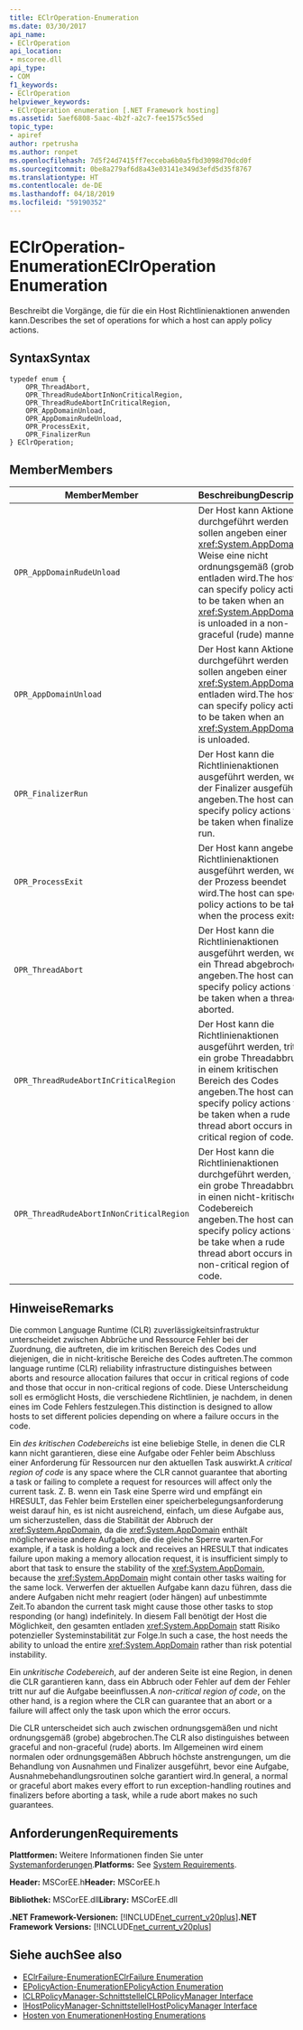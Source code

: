 ```yaml
---
title: EClrOperation-Enumeration
ms.date: 03/30/2017
api_name:
- EClrOperation
api_location:
- mscoree.dll
api_type:
- COM
f1_keywords:
- EClrOperation
helpviewer_keywords:
- EClrOperation enumeration [.NET Framework hosting]
ms.assetid: 5aef6808-5aac-4b2f-a2c7-fee1575c55ed
topic_type:
- apiref
author: rpetrusha
ms.author: ronpet
ms.openlocfilehash: 7d5f24d7415ff7ecceba6b0a5fbd3098d70dcd0f
ms.sourcegitcommit: 0be8a279af6d8a43e03141e349d3efd5d35f8767
ms.translationtype: HT
ms.contentlocale: de-DE
ms.lasthandoff: 04/18/2019
ms.locfileid: "59190352"
---
```

# <a name="eclroperation-enumeration"></a><span data-ttu-id="9b5be-102">EClrOperation-Enumeration</span><span class="sxs-lookup"><span data-stu-id="9b5be-102">EClrOperation Enumeration</span></span>
<span data-ttu-id="9b5be-103">Beschreibt die Vorgänge, die für die ein Host Richtlinienaktionen anwenden kann.</span><span class="sxs-lookup"><span data-stu-id="9b5be-103">Describes the set of operations for which a host can apply policy actions.</span></span>  
  
## <a name="syntax"></a><span data-ttu-id="9b5be-104">Syntax</span><span class="sxs-lookup"><span data-stu-id="9b5be-104">Syntax</span></span>  
  
```  
typedef enum {  
    OPR_ThreadAbort,  
    OPR_ThreadRudeAbortInNonCriticalRegion,  
    OPR_ThreadRudeAbortInCriticalRegion,  
    OPR_AppDomainUnload,  
    OPR_AppDomainRudeUnload,  
    OPR_ProcessExit,  
    OPR_FinalizerRun  
} EClrOperation;  
```  
  
## <a name="members"></a><span data-ttu-id="9b5be-105">Member</span><span class="sxs-lookup"><span data-stu-id="9b5be-105">Members</span></span>  
  
|<span data-ttu-id="9b5be-106">Member</span><span class="sxs-lookup"><span data-stu-id="9b5be-106">Member</span></span>|<span data-ttu-id="9b5be-107">Beschreibung</span><span class="sxs-lookup"><span data-stu-id="9b5be-107">Description</span></span>|  
|------------|-----------------|  
|`OPR_AppDomainRudeUnload`|<span data-ttu-id="9b5be-108">Der Host kann Aktionen durchgeführt werden sollen angeben einer <xref:System.AppDomain> Weise eine nicht ordnungsgemäß (grobe) entladen wird.</span><span class="sxs-lookup"><span data-stu-id="9b5be-108">The host can specify policy actions to be taken when an <xref:System.AppDomain> is unloaded in a non-graceful (rude) manner.</span></span>|  
|`OPR_AppDomainUnload`|<span data-ttu-id="9b5be-109">Der Host kann Aktionen durchgeführt werden sollen angeben einer <xref:System.AppDomain> entladen wird.</span><span class="sxs-lookup"><span data-stu-id="9b5be-109">The host can specify policy actions to be taken when an <xref:System.AppDomain> is unloaded.</span></span>|  
|`OPR_FinalizerRun`|<span data-ttu-id="9b5be-110">Der Host kann die Richtlinienaktionen ausgeführt werden, wenn der Finalizer ausgeführt angeben.</span><span class="sxs-lookup"><span data-stu-id="9b5be-110">The host can specify policy actions to be taken when finalizers run.</span></span>|  
|`OPR_ProcessExit`|<span data-ttu-id="9b5be-111">Der Host kann angeben, Richtlinienaktionen ausgeführt werden, wenn der Prozess beendet wird.</span><span class="sxs-lookup"><span data-stu-id="9b5be-111">The host can specify policy actions to be taken when the process exits.</span></span>|  
|`OPR_ThreadAbort`|<span data-ttu-id="9b5be-112">Der Host kann die Richtlinienaktionen ausgeführt werden, wenn ein Thread abgebrochen angeben.</span><span class="sxs-lookup"><span data-stu-id="9b5be-112">The host can specify policy actions to be taken when a thread is aborted.</span></span>|  
|`OPR_ThreadRudeAbortInCriticalRegion`|<span data-ttu-id="9b5be-113">Der Host kann die Richtlinienaktionen ausgeführt werden, tritt ein grobe Threadabbruch in einem kritischen Bereich des Codes angeben.</span><span class="sxs-lookup"><span data-stu-id="9b5be-113">The host can specify policy actions to be taken when a rude thread abort occurs in a critical region of code.</span></span>|  
|`OPR_ThreadRudeAbortInNonCriticalRegion`|<span data-ttu-id="9b5be-114">Der Host kann die Richtlinienaktionen durchgeführt werden, tritt ein grobe Threadabbruch in einen nicht-kritische Codebereich angeben.</span><span class="sxs-lookup"><span data-stu-id="9b5be-114">The host can specify policy actions to be take when a rude thread abort occurs in a non-critical region of code.</span></span>|  
  
## <a name="remarks"></a><span data-ttu-id="9b5be-115">Hinweise</span><span class="sxs-lookup"><span data-stu-id="9b5be-115">Remarks</span></span>  
 <span data-ttu-id="9b5be-116">Die common Language Runtime (CLR) zuverlässigkeitsinfrastruktur unterscheidet zwischen Abbrüche und Ressource Fehler bei der Zuordnung, die auftreten, die im kritischen Bereich des Codes und diejenigen, die in nicht-kritische Bereiche des Codes auftreten.</span><span class="sxs-lookup"><span data-stu-id="9b5be-116">The common language runtime (CLR) reliability infrastructure distinguishes between aborts and resource allocation failures that occur in critical regions of code and those that occur in non-critical regions of code.</span></span> <span data-ttu-id="9b5be-117">Diese Unterscheidung soll es ermöglicht Hosts, die verschiedene Richtlinien, je nachdem, in denen eines im Code Fehlers festzulegen.</span><span class="sxs-lookup"><span data-stu-id="9b5be-117">This distinction is designed to allow hosts to set different policies depending on where a failure occurs in the code.</span></span>  
  
 <span data-ttu-id="9b5be-118">Ein *des kritischen Codebereichs* ist eine beliebige Stelle, in denen die CLR kann nicht garantieren, diese eine Aufgabe oder Fehler beim Abschluss einer Anforderung für Ressourcen nur den aktuellen Task auswirkt.</span><span class="sxs-lookup"><span data-stu-id="9b5be-118">A *critical region of code* is any space where the CLR cannot guarantee that aborting a task or failing to complete a request for resources will affect only the current task.</span></span> <span data-ttu-id="9b5be-119">Z. B. wenn ein Task eine Sperre wird und empfängt ein HRESULT, das Fehler beim Erstellen einer speicherbelegungsanforderung weist darauf hin, es ist nicht ausreichend, einfach, um diese Aufgabe aus, um sicherzustellen, dass die Stabilität der Abbruch der <xref:System.AppDomain>, da die <xref:System.AppDomain> enthält möglicherweise andere Aufgaben, die die gleiche Sperre warten.</span><span class="sxs-lookup"><span data-stu-id="9b5be-119">For example, if a task is holding a lock and receives an HRESULT that indicates failure upon making a memory allocation request, it is insufficient simply to abort that task to ensure the stability of the <xref:System.AppDomain>, because the <xref:System.AppDomain> might contain other tasks waiting for the same lock.</span></span> <span data-ttu-id="9b5be-120">Verwerfen der aktuellen Aufgabe kann dazu führen, dass die andere Aufgaben nicht mehr reagiert (oder hängen) auf unbestimmte Zeit.</span><span class="sxs-lookup"><span data-stu-id="9b5be-120">To abandon the current task might cause those other tasks to stop responding (or hang) indefinitely.</span></span> <span data-ttu-id="9b5be-121">In diesem Fall benötigt der Host die Möglichkeit, den gesamten entladen <xref:System.AppDomain> statt Risiko potenzieller Systeminstabilität zur Folge.</span><span class="sxs-lookup"><span data-stu-id="9b5be-121">In such a case, the host needs the ability to unload the entire <xref:System.AppDomain> rather than risk potential instability.</span></span>  
  
 <span data-ttu-id="9b5be-122">Ein *unkritische Codebereich*, auf der anderen Seite ist eine Region, in denen die CLR garantieren kann, dass ein Abbruch oder Fehler auf dem der Fehler tritt nur auf die Aufgabe beeinflussen.</span><span class="sxs-lookup"><span data-stu-id="9b5be-122">A *non-critical region of code*, on the other hand, is a region where the CLR can guarantee that an abort or a failure will affect only the task upon which the error occurs.</span></span>  
  
 <span data-ttu-id="9b5be-123">Die CLR unterscheidet sich auch zwischen ordnungsgemäßen und nicht ordnungsgemäß (grobe) abgebrochen.</span><span class="sxs-lookup"><span data-stu-id="9b5be-123">The CLR also distinguishes between graceful and non-graceful (rude) aborts.</span></span> <span data-ttu-id="9b5be-124">Im Allgemeinen wird einem normalen oder ordnungsgemäßen Abbruch höchste anstrengungen, um die Behandlung von Ausnahmen und Finalizer ausgeführt, bevor eine Aufgabe, Ausnahmebehandlungsroutinen solche garantiert wird.</span><span class="sxs-lookup"><span data-stu-id="9b5be-124">In general, a normal or graceful abort makes every effort to run exception-handling routines and finalizers before aborting a task, while a rude abort makes no such guarantees.</span></span>  
  
## <a name="requirements"></a><span data-ttu-id="9b5be-125">Anforderungen</span><span class="sxs-lookup"><span data-stu-id="9b5be-125">Requirements</span></span>  
 <span data-ttu-id="9b5be-126">**Plattformen:** Weitere Informationen finden Sie unter [Systemanforderungen](../../../../docs/framework/get-started/system-requirements.md).</span><span class="sxs-lookup"><span data-stu-id="9b5be-126">**Platforms:** See [System Requirements](../../../../docs/framework/get-started/system-requirements.md).</span></span>  
  
 <span data-ttu-id="9b5be-127">**Header:** MSCorEE.h</span><span class="sxs-lookup"><span data-stu-id="9b5be-127">**Header:** MSCorEE.h</span></span>  
  
 <span data-ttu-id="9b5be-128">**Bibliothek:** MSCorEE.dll</span><span class="sxs-lookup"><span data-stu-id="9b5be-128">**Library:** MSCorEE.dll</span></span>  
  
 <span data-ttu-id="9b5be-129">**.NET Framework-Versionen:** [!INCLUDE[net_current_v20plus](../../../../includes/net-current-v20plus-md.md)]</span><span class="sxs-lookup"><span data-stu-id="9b5be-129">**.NET Framework Versions:** [!INCLUDE[net_current_v20plus](../../../../includes/net-current-v20plus-md.md)]</span></span>  
  
## <a name="see-also"></a><span data-ttu-id="9b5be-130">Siehe auch</span><span class="sxs-lookup"><span data-stu-id="9b5be-130">See also</span></span>

- [<span data-ttu-id="9b5be-131">EClrFailure-Enumeration</span><span class="sxs-lookup"><span data-stu-id="9b5be-131">EClrFailure Enumeration</span></span>](../../../../docs/framework/unmanaged-api/hosting/eclrfailure-enumeration.md)
- [<span data-ttu-id="9b5be-132">EPolicyAction-Enumeration</span><span class="sxs-lookup"><span data-stu-id="9b5be-132">EPolicyAction Enumeration</span></span>](../../../../docs/framework/unmanaged-api/hosting/epolicyaction-enumeration.md)
- [<span data-ttu-id="9b5be-133">ICLRPolicyManager-Schnittstelle</span><span class="sxs-lookup"><span data-stu-id="9b5be-133">ICLRPolicyManager Interface</span></span>](../../../../docs/framework/unmanaged-api/hosting/iclrpolicymanager-interface.md)
- [<span data-ttu-id="9b5be-134">IHostPolicyManager-Schnittstelle</span><span class="sxs-lookup"><span data-stu-id="9b5be-134">IHostPolicyManager Interface</span></span>](../../../../docs/framework/unmanaged-api/hosting/ihostpolicymanager-interface.md)
- [<span data-ttu-id="9b5be-135">Hosten von Enumerationen</span><span class="sxs-lookup"><span data-stu-id="9b5be-135">Hosting Enumerations</span></span>](../../../../docs/framework/unmanaged-api/hosting/hosting-enumerations.md)
